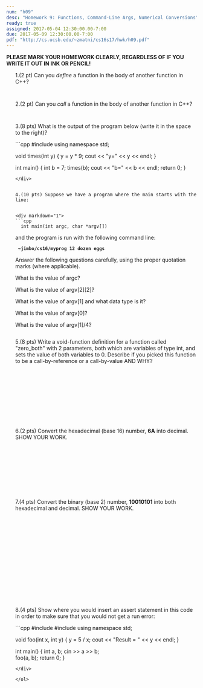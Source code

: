 ```yaml
---
num: "h09"
desc: "Homework 9: Functions, Command-Line Args, Numerical Conversions"
ready: true
assigned: 2017-05-04 12:30:00.00-7:00
due: 2017-05-09 12:30:00.00-7:00
pdf: "http://cs.ucsb.edu/~zmatni/cs16s17/hwk/h09.pdf"
---
```

<b>PLEASE MARK YOUR HOMEWORK CLEARLY, REGARDLESS OF IF YOU WRITE IT OUT IN INK OR PENCIL!</b>
<ol markdown="1">

1.(2 pt) Can you <em>define</em> a function in the body of another function in C++? 
<div style="margin-bottom:3em"></div>

2.(2 pt) Can you <em>call</em> a function in the body of another function in C++?
<div style="margin-bottom:3em"></div>

3.(8 pts) What is the output of the program below (write it in the space to the right)?

<div markdown="1">
```cpp
#include <iostream>
using namespace std;

void times(int y) {
  y = y * 9;
  cout << "y=" << y << endl;
}

int main() {
  int b = 7;
  times(b);
  cout << "b=" << b << endl;
  return 0;
}
```
</div>


4.(10 pts) Suppose we have a program where the main starts with the line:


<div markdown="1">
```cpp
  int main(int argc, char *argv[])  
```
</div>

  and the program is run with the following command line:

<code><b>     ~jimbo/cs16/myprog 12 dozen eggs</b></code>
<div style="margin-bottom:1em"></div>

Answer the following questions carefully, using the proper quotation marks (where applicable).
<div style="margin-bottom:1em"></div>

What is the value of argc?
<div style="margin-bottom:1em"></div>

What is the value of argv[2][2]?
<div style="margin-bottom:1em"></div>

What is the value of argv[1] and what data type is it?
<div style="margin-bottom:1em"></div>

What is the value of argv[0]?
<div style="margin-bottom:1em"></div>

What is the value of argv[1]/4?
<div style="margin-bottom:2em"></div>

<div class="pagebreak"></div>

5.(8 pts) Write a void-function definition for a function called "zero_both" with 2 parameters, both which are variables of type int, and sets the value of both variables to 0. Describe if you picked this function to be a call-by-reference or a call-by-value AND WHY?
<div style="margin-bottom:12em"></div>

6.(2 pts) Convert the hexadecimal (base 16) number, <b>6A</b> into decimal. SHOW YOUR WORK.
<div style="margin-bottom:11em"></div>

7.(4 pts) Convert the binary (base 2) number, <b>10010101</b> into both hexadecimal and decimal. SHOW YOUR WORK.
<div style="margin-bottom:18em"></div>

8.(4 pts) Show where you would insert an assert statement in this code in order to make sure that you would not get a run error:

<div markdown="1">
```cpp
#include <iostream>
#include <cassert>
using namespace std;

void foo(int x, int y) {
  y = 5 / x;
  cout << "Result = " << y << endl;
}

int main() {
  int a, b;
  cin >> a >> b;  
  foo(a, b);
  return 0;
}
```
</div>

</ol>

